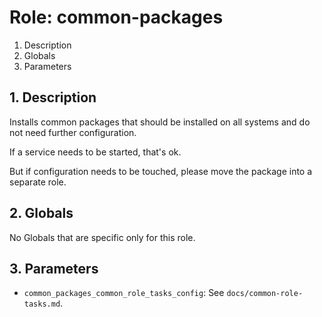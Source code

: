 # Role: common-packages



1. Description
2. Globals
3. Parameters



## 1. Description

Installs common packages that should be installed on all systems and
do not need further configuration.

If a service needs to be started, that's ok.

But if configuration needs to be touched, please move the package into
a separate role.



## 2. Globals

No Globals that are specific only for this role.



## 3. Parameters

* `common_packages_common_role_tasks_config`: See `docs/common-role-tasks.md`.
